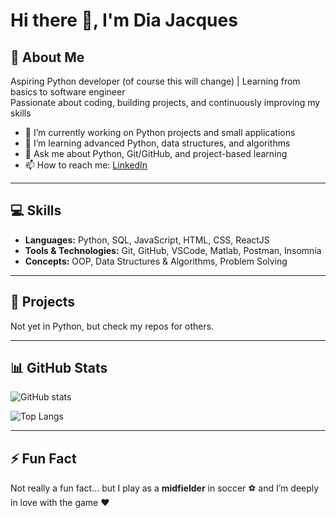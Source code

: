 # Hi there 👋, I'm Dia Jacques

## 🚀 About Me
Aspiring Python developer (of course this will change) | Learning from basics to software engineer  
Passionate about coding, building projects, and continuously improving my skills  

- 🔭 I’m currently working on Python projects and small applications  
- 🌱 I’m learning advanced Python, data structures, and algorithms  
- 💬 Ask me about Python, Git/GitHub, and project-based learning  
- 📫 How to reach me: [LinkedIn](https://www.linkedin.com/in/dia-jacques-a19a1a256/)  

---

## 💻 Skills
- **Languages:** Python, SQL, JavaScript, HTML, CSS, ReactJS  
- **Tools & Technologies:** Git, GitHub, VSCode, Matlab, Postman, Insomnia  
- **Concepts:** OOP, Data Structures & Algorithms, Problem Solving  

---

## 📝 Projects
Not yet in Python, but check my repos for others.  

---

## 📊 GitHub Stats
![GitHub stats](https://github-readme-stats.vercel.app/api?username=Perryx7&show_icons=true&theme=radical)

![Top Langs](https://github-readme-stats.vercel.app/api/top-langs/?username=Perryx7&layout=compact&theme=radical)

---

## ⚡ Fun Fact
Not really a fun fact… but I play as a **midfielder** in soccer ⚽ and I’m deeply in love with the game ❤️  
